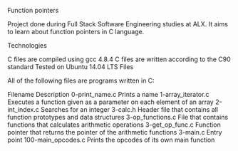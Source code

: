 Function pointers

Project done during Full Stack Software Engineering studies at ALX. It aims to learn about function pointers in C language.

Technologies

C files are compiled using gcc 4.8.4
C files are written according to the C90 standard
Tested on Ubuntu 14.04 LTS
Files

All of the following files are programs written in C:

Filename	Description
0-print_name.c	Prints a name
1-array_iterator.c	Executes a function given as a parameter on each element of an array
2-int_index.c	Searches for an integer
3-calc.h	Header file that contains all function prototypes and data structures
3-op_functions.c	File that contains functions that calculates arithmetic operations
3-get_op_func.c	Function pointer that returns the pointer of the arithmetic functions
3-main.c	Entry point
100-main_opcodes.c	Prints the opcodes of its own main function
